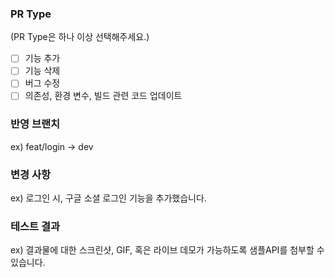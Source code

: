 ### PR Type 
(PR Type은 하나 이상 선택해주세요.)
- [ ] 기능 추가
- [ ] 기능 삭제
- [ ] 버그 수정
- [ ] 의존성, 환경 변수, 빌드 관련 코드 업데이트

### 반영 브랜치
ex) feat/login -> dev

### 변경 사항
ex) 로그인 시, 구글 소셜 로그인 기능을 추가했습니다.

### 테스트 결과
ex) 결과물에 대한 스크린샷, GIF, 혹은 라이브 데모가 가능하도록 샘플API를 첨부할 수 있습니다.
